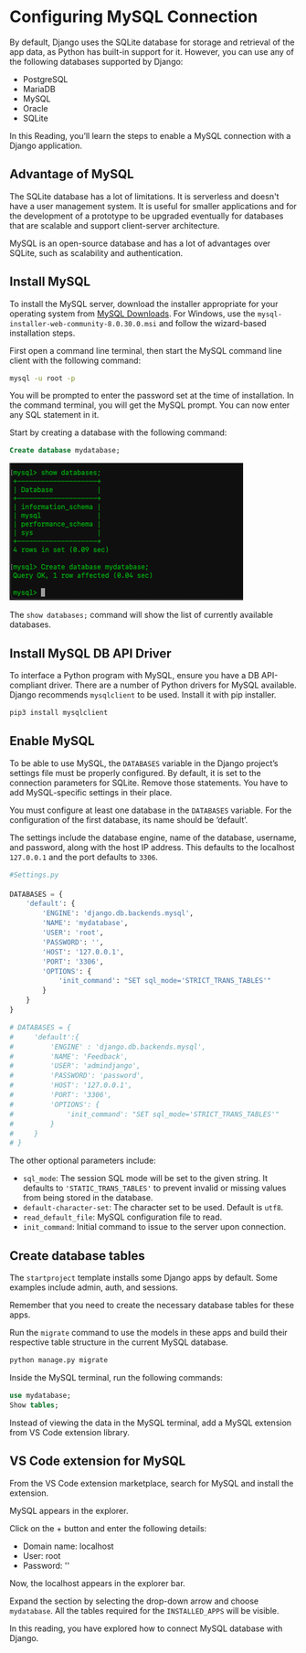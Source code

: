 # Configuring MySQL Connection

By default, Django uses the SQLite database for storage and retrieval of the app data, as Python has built-in support for it. However, you can use any of the following databases supported by Django:

- PostgreSQL
- MariaDB
- MySQL
- Oracle
- SQLite

In this Reading, you’ll learn the steps to enable a MySQL connection with a Django application.

## Advantage of MySQL

The SQLite database has a lot of limitations. It is serverless and doesn't have a user management system. It is useful for smaller applications and for the development of a prototype to be upgraded eventually for databases that are scalable and support client-server architecture.

MySQL is an open-source database and has a lot of advantages over SQLite, such as scalability and authentication.

## Install MySQL

To install the MySQL server, download the installer appropriate for your operating system from [MySQL Downloads](https://www.mysql.com/downloads/). For Windows, use the `mysql-installer-web-community-8.0.30.0.msi` and follow the wizard-based installation steps.

First open a command line terminal, then start the MySQL command line client with the following command:

```bash
mysql -u root -p
```

You will be prompted to enter the password set at the time of installation. In the command terminal, you will get the MySQL prompt. You can now enter any SQL statement in it.

Start by creating a database with the following command:

```sql
Create database mydatabase;
```
![alt text](image.png)

The `show databases;` command will show the list of currently available databases.

## Install MySQL DB API Driver

To interface a Python program with MySQL, ensure you have a DB API-compliant driver. There are a number of Python drivers for MySQL available. Django recommends `mysqlclient` to be used. Install it with pip installer.

```bash
pip3 install mysqlclient
```

## Enable MySQL

To be able to use MySQL, the `DATABASES` variable in the Django project’s settings file must be properly configured. By default, it is set to the connection parameters for SQLite. Remove those statements. You have to add MySQL-specific settings in their place.

You must configure at least one database in the `DATABASES` variable. For the configuration of the first database, its name should be ‘default’.

The settings include the database engine, name of the database, username, and password, along with the host IP address. This defaults to the localhost `127.0.0.1` and the port defaults to `3306`.

```python
#Settings.py

DATABASES = {   
    'default': {   
        'ENGINE': 'django.db.backends.mysql',   
        'NAME': 'mydatabase',   
        'USER': 'root',   
        'PASSWORD': '',   
        'HOST': '127.0.0.1',   
        'PORT': '3306',   
        'OPTIONS': {   
            'init_command': "SET sql_mode='STRICT_TRANS_TABLES'"
        }
    }
}
```

```python
# DATABASES = {
#     'default':{
#         'ENGINE' : 'django.db.backends.mysql',
#         'NAME': 'Feedback',   
#         'USER': 'admindjango',   
#         'PASSWORD': 'password',   
#         'HOST': '127.0.0.1',   
#         'PORT': '3306',   
#         'OPTIONS': {   
#             'init_command': "SET sql_mode='STRICT_TRANS_TABLES'"
#         }
#     }
# }
```



The other optional parameters include:

- `sql_mode`: The session SQL mode will be set to the given string. It defaults to `'STATIC_TRANS_TABLES'` to prevent invalid or missing values from being stored in the database.
- `default-character-set`: The character set to be used. Default is `utf8`.
- `read_default_file`: MySQL configuration file to read.
- `init_command`: Initial command to issue to the server upon connection.

## Create database tables

The `startproject` template installs some Django apps by default. Some examples include admin, auth, and sessions.

Remember that you need to create the necessary database tables for these apps.

Run the `migrate` command to use the models in these apps and build their respective table structure in the current MySQL database.

```bash
python manage.py migrate
```

Inside the MySQL terminal, run the following commands:

```sql
use mydatabase;
Show tables;
```

Instead of viewing the data in the MySQL terminal, add a MySQL extension from VS Code extension library.

## VS Code extension for MySQL

From the VS Code extension marketplace, search for MySQL and install the extension.

MySQL appears in the explorer.

Click on the + button and enter the following details:

- Domain name: localhost
- User: root
- Password: ''

Now, the localhost appears in the explorer bar.

Expand the section by selecting the drop-down arrow and choose `mydatabase`. All the tables required for the `INSTALLED_APPS` will be visible.

In this reading, you have explored how to connect MySQL database with Django.
```